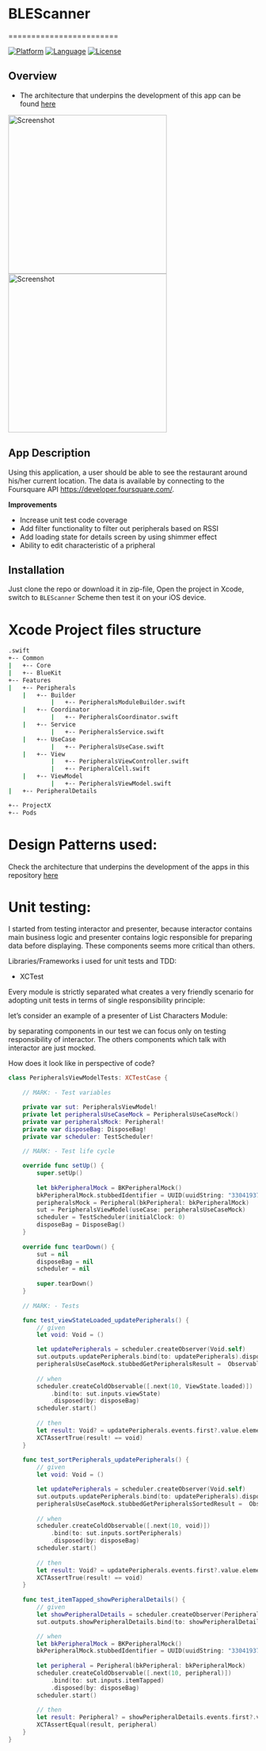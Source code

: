 # BLEScanner
========================

[![Platform](http://img.shields.io/badge/platform-ios-blue.svg?style=flat
)](https://developer.apple.com/iphone/index.action)
[![Language](http://img.shields.io/badge/language-swift-brightgreen.svg?style=flat
)](https://developer.apple.com/swift)
[![License](http://img.shields.io/badge/license-MIT-lightgrey.svg?style=flat
)](http://mit-license.org)

## Overview

- The architecture that underpins the development of this app can be found [here](https://github.com/iSame7/BLEScanner/blob/master/Technical-Documents/Architecture.md)

<img src="/Assets/peripherals.png" alt="Screenshot" width="320px"/>
<img src="/Assets/peripheralDetails.png" alt="Screenshot" width="320px"/>

## App Description

Using this application, a user should be able to see the restaurant around his/her current location. The data is available by connecting to the Foursquare API https://developer.foursquare.com/.

**Improvements**
* Increase unit test code coverage
* Add filter functionality to filter out peripherals based on RSSI
* Add loading state for details screen by using shimmer effect
* Ability to edit characteristic of a pripheral

## Installation

Just clone the repo or download it in zip-file, Open the project in Xcode, switch to `BLEScanner` Scheme then test it on your iOS device.

# Xcode Project files structure
```bash
.swift
+-- Common
|   +-- Core
|   +-- BlueKit
+-- Features
|   +-- Peripherals
    |   +-- Builder
            |   +-- PeripheralsModuleBuilder.swift
    |   +-- Coordinator
            |   +-- PeripheralsCoordinator.swift
    |   +-- Service
            |   +-- PeripheralsService.swift
    |   +-- UseCase
            |   +-- PeripheralsUseCase.swift
    |   +-- View
            |   +-- PeripheralsViewController.swift
            |   +-- PeripheralCell.swift            
    |   +-- ViewModel
            |   +-- PeripheralsViewModel.swift
|   +-- PeripheralDetails

+-- ProjectX
+-- Pods
```

# Design Patterns used:

Check the architecture that underpins the development of the apps in this repository [here](https://github.com/iSame7/BLEScanner/blob/master/Technical-Documents/Architecture.md)

# Unit testing:

I started from testing interactor and presenter, because interactor contains main business logic and presenter contains logic responsible for preparing data before displaying. These components seems more critical than others.

Libraries/Frameworks i used for unit tests and TDD:

* XCTest


Every module is strictly separated what creates a very friendly scenario for adopting unit tests in terms of single responsibility principle:

let’s consider an example of a presenter of List Characters Module:

by separating components in our test we can focus only on testing responsibility of interactor. The others components which talk with interactor are just mocked.

How does it look like in perspective of code?

```swift
class PeripheralsViewModelTests: XCTestCase {
    
    // MARK: - Test variables

    private var sut: PeripheralsViewModel!
    private let peripheralsUseCaseMock = PeripheralsUseCaseMock()
    private var peripheralsMock: Peripheral!
    private var disposeBag: DisposeBag!
    private var scheduler: TestScheduler!
    
    // MARK: - Test life cycle

    override func setUp() {
        super.setUp()
        
        let bkPeripheralMock = BKPeripheralMock()
        bkPeripheralMock.stubbedIdentifier = UUID(uuidString: "33041937-05b2-464a-98ad-3910cbe0d09e")
        peripheralsMock = Peripheral(bkPeripheral: bkPeripheralMock)
        sut = PeripheralsViewModel(useCase: peripheralsUseCaseMock)
        scheduler = TestScheduler(initialClock: 0)
        disposeBag = DisposeBag()
    }
    
    override func tearDown() {
        sut = nil
        disposeBag = nil
        scheduler = nil
        
        super.tearDown()
    }
    
    // MARK: - Tests

    func test_viewStateLoaded_updatePeripherals() {
        // given
        let void: Void = ()

        let updatePeripherals = scheduler.createObserver(Void.self)
        sut.outputs.updatePeripherals.bind(to: updatePeripherals).disposed(by: disposeBag)
        peripheralsUseCaseMock.stubbedGetPeripheralsResult =  Observable.just(([peripheralsMock], nil))
        
        // when
        scheduler.createColdObservable([.next(10, ViewState.loaded)])
            .bind(to: sut.inputs.viewState)
            .disposed(by: disposeBag)
        scheduler.start()
        
        // then
        let result: Void? = updatePeripherals.events.first?.value.element!
        XCTAssertTrue(result! == void)
    }
    
    func test_sortPeripherals_updatePeripherals() {
        // given
        let void: Void = ()

        let updatePeripherals = scheduler.createObserver(Void.self)
        sut.outputs.updatePeripherals.bind(to: updatePeripherals).disposed(by: disposeBag)
        peripheralsUseCaseMock.stubbedGetPeripheralsSortedResult =  Observable.just(([peripheralsMock]))
        
        // when
        scheduler.createColdObservable([.next(10, void)])
            .bind(to: sut.inputs.sortPeripherals)
            .disposed(by: disposeBag)
        scheduler.start()
        
        // then
        let result: Void? = updatePeripherals.events.first?.value.element!
        XCTAssertTrue(result! == void)
    }
    
    func test_itemTapped_showPeripheralDetails() {
        // given
        let showPeripheralDetails = scheduler.createObserver(Peripheral.self)
        sut.outputs.showPeripheralDetails.bind(to: showPeripheralDetails).disposed(by: disposeBag)

        // when
        let bkPeripheralMock = BKPeripheralMock()
        bkPeripheralMock.stubbedIdentifier = UUID(uuidString: "33041937-05b2-464a-98ad-3910cbe0d09e")
        
        let peripheral = Peripheral(bkPeripheral: bkPeripheralMock)
        scheduler.createColdObservable([.next(10, peripheral)])
            .bind(to: sut.inputs.itemTapped)
            .disposed(by: disposeBag)
        scheduler.start()
        
        // then
        let result: Peripheral? = showPeripheralDetails.events.first?.value.element!
        XCTAssertEqual(result, peripheral)
    }
}
```
